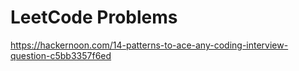 # LeetCode Problems

https://hackernoon.com/14-patterns-to-ace-any-coding-interview-question-c5bb3357f6ed
